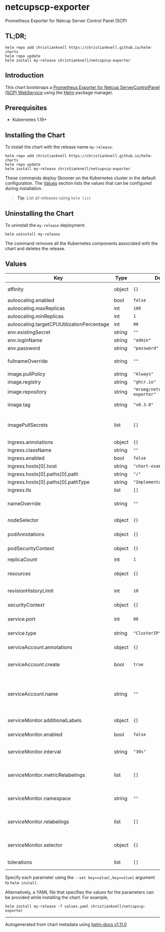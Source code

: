 # netcupscp-exporter

Prometheus Exporter for Netcup Server Control Panel (SCP)

## TL;DR;

```console
helm repo add christianknell https://christianknell.github.io/helm-charts
helm repo update
helm install my-release christianknell/netcupscp-exporter
```

## Introduction

This chart bootstraps a [Prometheus Exporter for Netcup ServerControlPanel (SCP) WebService](https://github.com/mrueg/netcupscp-exporter) using the [Helm](https://helm.sh) package manager.

## Prerequisites

- Kubernetes 1.19+

## Installing the Chart

To install the chart with the release name `my-release`:

```console
helm repo add christianknell https://christianknell.github.io/helm-charts
helm repo update
helm install my-release christianknell/netcupscp-exporter
```

These commands deploy Skooner on the Kubernetes cluster in the default configuration. The [Values](#values) section lists the values that can be configured during installation.

> **Tip**: List all releases using `helm list`

## Uninstalling the Chart

To uninstall the `my-release` deployment:

```console
helm uninstall my-release
```

The command removes all the Kubernetes components associated with the chart and deletes the release.

## Values

| Key                                        | Type   | Default                      | Description                                                                                                            |
| ------------------------------------------ | ------ | ---------------------------- | ---------------------------------------------------------------------------------------------------------------------- |
| affinity                                   | object | `{}`                         | Affinity settings for pod assignment                                                                                   |
| autoscaling.enabled                        | bool   | `false`                      |                                                                                                                        |
| autoscaling.maxReplicas                    | int    | `100`                        |                                                                                                                        |
| autoscaling.minReplicas                    | int    | `1`                          |                                                                                                                        |
| autoscaling.targetCPUUtilizationPercentage | int    | `80`                         |                                                                                                                        |
| env.existingSecret                         | string | `""`                         |                                                                                                                        |
| env.loginName                              | string | `"admin"`                    |                                                                                                                        |
| env.password                               | string | `"password"`                 |                                                                                                                        |
| fullnameOverride                           | string | `""`                         | String to fully override `"netcupscp-exporter.fullname"`                                                               |
| image.pullPolicy                           | string | `"Always"`                   | image pull policy                                                                                                      |
| image.registry                             | string | `"ghcr.io"`                  | image registry                                                                                                         |
| image.repository                           | string | `"mrueg/netcupscp-exporter"` | image repository                                                                                                       |
| image.tag                                  | string | `"v0.3.0"`                   | Overrides the image tag                                                                                                |
| imagePullSecrets                           | list   | `[]`                         | If defined, uses a Secret to pull an image from a private Docker registry or repository.                               |
| ingress.annotations                        | object | `{}`                         |                                                                                                                        |
| ingress.className                          | string | `""`                         |                                                                                                                        |
| ingress.enabled                            | bool   | `false`                      |                                                                                                                        |
| ingress.hosts[0].host                      | string | `"chart-example.local"`      |                                                                                                                        |
| ingress.hosts[0].paths[0].path             | string | `"/"`                        |                                                                                                                        |
| ingress.hosts[0].paths[0].pathType         | string | `"ImplementationSpecific"`   |                                                                                                                        |
| ingress.tls                                | list   | `[]`                         |                                                                                                                        |
| nameOverride                               | string | `""`                         | Provide a name in place of `netcupscp-exporter`                                                                        |
| nodeSelector                               | object | `{}`                         | Node labels for pod assignment                                                                                         |
| podAnnotations                             | object | `{}`                         | Annotations to be added to pods                                                                                        |
| podSecurityContext                         | object | `{}`                         | pod-level security context                                                                                             |
| replicaCount                               | int    | `1`                          | Number of replicas                                                                                                     |
| resources                                  | object | `{}`                         | Resource limits and requests for the headwind pods.                                                                    |
| revisionHistoryLimit                       | int    | `10`                         | The number of old ReplicaSets to retain                                                                                |
| securityContext                            | object | `{}`                         | container-level security context                                                                                       |
| service.port                               | int    | `80`                         | Kubernetes port where service is exposed                                                                               |
| service.type                               | string | `"ClusterIP"`                | Kubernetes service type                                                                                                |
| serviceAccount.annotations                 | object | `{}`                         | Annotations to add to the service account                                                                              |
| serviceAccount.create                      | bool   | `true`                       | Specifies whether a service account should be created                                                                  |
| serviceAccount.name                        | string | `""`                         | The name of the service account to use. If not set and create is true, a name is generated using the fullname template |
| serviceMonitor.additionalLabels            | object | `{}`                         | Prometheus ServiceMonitor labels                                                                                       |
| serviceMonitor.enabled                     | bool   | `false`                      | Enable a prometheus ServiceMonitor                                                                                     |
| serviceMonitor.interval                    | string | `"30s"`                      | Prometheus ServiceMonitor interval                                                                                     |
| serviceMonitor.metricRelabelings           | list   | `[]`                         | Prometheus [MetricRelabelConfigs] to apply to samples before ingestion                                                 |
| serviceMonitor.namespace                   | string | `""`                         | Prometheus ServiceMonitor namespace                                                                                    |
| serviceMonitor.relabelings                 | list   | `[]`                         | Prometheus [RelabelConfigs] to apply to samples before scraping                                                        |
| serviceMonitor.selector                    | object | `{}`                         | Prometheus ServiceMonitor selector                                                                                     |
| tolerations                                | list   | `[]`                         | Toleration labels for pod assignment                                                                                   |

Specify each parameter using the `--set key=value[,key=value]` argument to `helm install`.

Alternatively, a YAML file that specifies the values for the parameters can be provided while installing the chart. For example,

```console
helm install my-release -f values.yaml christianknell/netcupscp-exporter
```

---

Autogenerated from chart metadata using [helm-docs v1.11.0](https://github.com/norwoodj/helm-docs/releases/v1.11.0)
